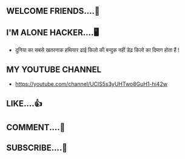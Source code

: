 ## WELCOME FRIENDS....🎉

## I'M ALONE HACKER....🖥️



 - दुनिया का सबसे खतरनाक हथियार ढाई किलो की बन्दुक नहीं डेढ़ किलो का दिमाग होता हैं !

## MY YOUTUBE CHANNEL



 - https://youtube.com/channel/UClS5s3yUHTwo8GuH1-hi42w

## LIKE....👍

## COMMENT....💬

## SUBSCRIBE....💝
